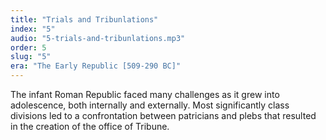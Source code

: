 ```yaml
---
title: "Trials and Tribunlations"
index: "5"
audio: "5-trials-and-tribunlations.mp3"
order: 5
slug: "5"
era: "The Early Republic [509-290 BC]"
---
```


The infant Roman Republic faced many challenges as it grew into adolescence, both internally and externally. Most significantly class divisions led to a confrontation between patricians and plebs that resulted in the creation of the office of Tribune.



